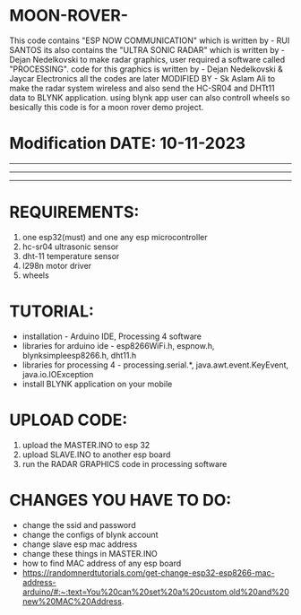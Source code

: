 # MOON-ROVER-
 This code contains "ESP NOW COMMUNICATION" which is written by - RUI SANTOS
 its also contains the "ULTRA SONIC RADAR" which is written by - Dejan Nedelkovski
 to make radar graphics, user required a software called "PROCESSING". 
 code for this graphics is written by - Dejan Nedelkovski & Jaycar Electronics
 all the codes are later MODIFIED BY - Sk Aslam Ali
 to make the radar system wireless and also send the 
 HC-SR04 and DHTt11 data to BLYNK application. using blynk app user can also controll wheels so
 besically this code is for a moon rover demo project.
#  Modification DATE: 10-11-2023
************************************************************************
************************************************************************
************************************************************************
# REQUIREMENTS:
1. one esp32(must) and one any esp microcontroller
2. hc-sr04 ultrasonic sensor
3. dht-11 temperature sensor
4. l298n motor driver
5. wheels

# TUTORIAL:
- installation - Arduino IDE, Processing 4 software
- libraries for arduino ide - esp8266WiFi.h, espnow.h, blynksimpleesp8266.h, dht11.h
- libraries for processing 4 - processing.serial.*, java.awt.event.KeyEvent, java.io.IOException
- install BLYNK application on your mobile

# UPLOAD CODE: 
1. upload the MASTER.INO to esp 32
2. upload SLAVE.INO to another esp board
3. run the RADAR GRAPHICS code in processing software

# CHANGES YOU HAVE TO DO: 
 - change the ssid and password
-  change the configs of blynk account 
-  change slave esp mac address
 - change these things in MASTER.INO
 - how to find MAC address of any esp board
 - https://randomnerdtutorials.com/get-change-esp32-esp8266-mac-address-arduino/#:~:text=You%20can%20set%20a%20custom,old%20and%20new%20MAC%20Address.
